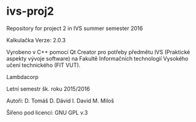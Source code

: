 # ivs-proj2
Repository for project 2 in IVS summer semester 2016

Kalkulačka
Verze: 2.0.3

Vyrobeno v C++ pomocí Qt Creator pro potřeby předmětu IVS (Praktické aspekty vývoje software) 
na Fakultě Informačních technologií Vysokého učení technického (FIT VUT).

Lambdacorp 

Letní semestr šk. roku 2015/2016

Autoři:
D. Tomáš
D. Dávid
I. David
M. Miloš

Šířeno pod licencí: GNU GPL v.3
